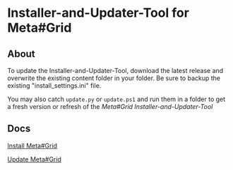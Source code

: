 # Installer-and-Updater-Tool for Meta#Grid

## About

To update the Installer-and-Updater-Tool, download the latest release and overwrite the existing content folder in your folder.
Be sure to backup the existing "install_settings.ini" file.

You may also catch `update.py` or `update.ps1` and run them in a folder to get a fresh version or refresh of the *Meta#Grid Installer-and-Updater-Tool*

## Docs
[Install Meta\#Grid](https://docs.meta-grid.com/#/page/administration%2Finstallation%20and%20updates%2Finstallation)

[Update Meta\#Grid](https://docs.meta-grid.com/#/page/administration%2Finstallation%20and%20updates%2Fupdate)
